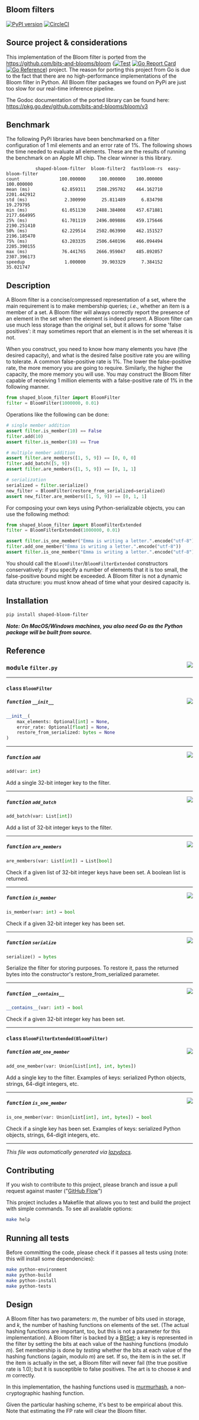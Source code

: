 Bloom filters
-------------
[![PyPI version](https://badge.fury.io/py/shaped-bloom-filter.svg)](https://badge.fury.io/py/shaped-bloom-filter)
[![CircleCI](https://dl.circleci.com/status-badge/img/gh/shaped-ai/bloom/tree/master.svg?style=svg)](https://dl.circleci.com/status-badge/redirect/gh/shaped-ai/bloom/tree/master)

## Source project & considerations

This implementation of the Bloom filter is ported from the https://github.com/bits-and-blooms/bloom ([![Test](https://github.com/bits-and-blooms/bloom/actions/workflows/test.yml/badge.svg)](https://github.com/bits-and-blooms/bloom/actions/workflows/test.yml)
[![Go Report Card](https://goreportcard.com/badge/github.com/bits-and-blooms/bloom)](https://goreportcard.com/report/github.com/bits-and-blooms/bloom)
[![Go Reference](https://pkg.go.dev/badge/github.com/bits-and-blooms/bloom.svg)](https://pkg.go.dev/github.com/bits-and-blooms/bloom/v3)) project. The reason for porting this project from Go is due to the fact that there are no high-performance implementations of the Bloom filter in Python. All Bloom filter packages we found on PyPi are just too slow for our real-time inference pipeline.

The Godoc documentation of the ported library can be found here: https://pkg.go.dev/github.com/bits-and-blooms/bloom/v3

## Benchmark

The following PyPi libraries have been benchmarked on a filter configuration of 1 mil elements and an error rate of 1%. The following shows the time needed to evaluate all elements. These are the results of running the benchmark on an Apple M1 chip. The clear winner is this library.

```text
           shaped-bloom-filter  bloom-filter2  fastbloom-rs  easy-bloom-filter
count               100.000000     100.000000    100.000000         100.000000
mean (ms)            62.859311    2508.295782    464.162710        2201.442912
std (ms)              2.300990      25.811489      6.834798          19.279795
min (ms)             61.051130    2488.384008    457.671881        2177.664995
25% (ms)             61.701119    2496.009886    459.175646        2190.251410
50% (ms)             62.229514    2502.063990    462.151527        2196.185470
75% (ms)             63.203335    2506.640196    466.094494        2205.390155
max (ms)             76.441765    2666.959047    485.892057        2307.396173
speedup               1.000000      39.903329      7.384152          35.021747
```

## Description

A Bloom filter is a concise/compressed representation of a set, where the main
requirement is to make membership queries; _i.e._, whether an item is a
member of a set. A Bloom filter will always correctly report the presence
of an element in the set when the element is indeed present. A Bloom filter 
can use much less storage than the original set, but it allows for some 'false positives':
it may sometimes report that an element is in the set whereas it is not.

When you construct, you need to know how many elements you have (the desired capacity), and what is the desired false positive rate you are willing to tolerate. A common false-positive rate is 1%. The
lower the false-positive rate, the more memory you are going to require. Similarly, the higher the
capacity, the more memory you will use.
You may construct the Bloom filter capable of receiving 1 million elements with a false-positive
rate of 1% in the following manner. 

```python
from shaped_bloom_filter import BloomFilter
filter = BloomFilter(1000000, 0.01)
```

Operations like the following can be done:

```python
# single member addition
assert filter.is_member(10) == False
filter.add(10)
assert filter.is_member(10) == True

# multiple member addition
assert filter.are_members([1, 5, 9]) == [0, 0, 0]
filter.add_batch([5, 9])
assert filter.are_members([1, 5, 9]) == [0, 1, 1]

# serialization
serialized = filter.serialize()
new_filter = BloomFilter(restore_from_serialized=serialized)
assert new_filter.are_members([1, 5, 9]) == [0, 1, 1]
```

For composing your own keys using Python-serializable objects, you can use the following method:

```python
from shaped_bloom_filter import BloomFilterExtended
filter = BloomFilterExtended(1000000, 0.01)

assert filter.is_one_member("Emma is writing a letter.".encode("utf-8")) == False
filter.add_one_member("Emma is writing a letter.".encode("utf-8"))
assert filter.is_one_member("Emma is writing a letter.".encode("utf-8")) == True
```

You should call the `BloomFilter`/`BloomFilterExtended` constructors conservatively: if you specify a number of elements that it is
too small, the false-positive bound might be exceeded. A Bloom filter is not a dynamic data structure:
you must know ahead of time what your desired capacity is.

## Installation

```bash
pip install shaped-bloom-filter
```

***Note: On MacOS/Windows machines, you also need Go as the Python package will be built from source.***

## Reference

<!-- markdownlint-disable -->

<a href="python/shaped_bloom_filter/filter.py#L0"><img align="right" style="float:right;" src="https://img.shields.io/badge/-source-cccccc?style=flat-square"></a>

### <kbd>module</kbd> `filter.py`

---

#### <kbd>class</kbd> `BloomFilter`


<a href="python/shaped_bloom_filter/filter.py#L12"><img align="right" style="float:right;" src="https://img.shields.io/badge/-source-cccccc?style=flat-square"></a>

##### <kbd>function</kbd> `__init__`

```python
__init__(
    max_elements: Optional[int] = None,
    error_rate: Optional[float] = None,
    restore_from_serialized: bytes = None
)
```

---

<a href="python/shaped_bloom_filter/filter.py#L50"><img align="right" style="float:right;" src="https://img.shields.io/badge/-source-cccccc?style=flat-square"></a>

##### <kbd>function</kbd> `add`

```python
add(var: int)
```

Add a single 32-bit integer key to the filter. 

---

<a href="python/shaped_bloom_filter/filter.py#L56"><img align="right" style="float:right;" src="https://img.shields.io/badge/-source-cccccc?style=flat-square"></a>

##### <kbd>function</kbd> `add_batch`

```python
add_batch(var: List[int])
```

Add a list of 32-bit integer keys to the filter. 

---

<a href="python/shaped_bloom_filter/filter.py#L80"><img align="right" style="float:right;" src="https://img.shields.io/badge/-source-cccccc?style=flat-square"></a>

##### <kbd>function</kbd> `are_members`

```python
are_members(var: List[int]) → List[bool]
```

Check if a given list of 32-bit integer keys have been set. A boolean list is returned. 

---

<a href="python/shaped_bloom_filter/filter.py#L74"><img align="right" style="float:right;" src="https://img.shields.io/badge/-source-cccccc?style=flat-square"></a>

##### <kbd>function</kbd> `is_member`

```python
is_member(var: int) → bool
```

Check if a given 32-bit integer key has been set. 

---

<a href="python/shaped_bloom_filter/filter.py#L104"><img align="right" style="float:right;" src="https://img.shields.io/badge/-source-cccccc?style=flat-square"></a>

##### <kbd>function</kbd> `serialize`

```python
serialize() → bytes
```

Serialize the filter for storing purposes. To restore it, pass the returned bytes into the constructor's restore_from_serialized parameter. 


---

<a href="python/shaped_bloom_filter/filter.py#L117"><img align="right" style="float:right;" src="https://img.shields.io/badge/-source-cccccc?style=flat-square"></a>

##### <kbd>function</kbd> `__contains__`

```python
__contains__(var: int) → bool
```

Check if a given 32-bit integer key has been set.


---

#### <kbd>class</kbd> `BloomFilterExtended(BloomFilter)`


<a href="python/shaped_bloom_filter/filter.py#L154"><img align="right" style="float:right;" src="https://img.shields.io/badge/-source-cccccc?style=flat-square"></a>


##### <kbd>function</kbd> `add_one_member`

```python
add_one_member(var: Union[List[int], int, bytes])
```

Add a single key to the filter. Examples of keys: serialized Python objects, strings, 64-digit integers, etc. 

---

<a href="python/shaped_bloom_filter/filter.py#L170"><img align="right" style="float:right;" src="https://img.shields.io/badge/-source-cccccc?style=flat-square"></a>

##### <kbd>function</kbd> `is_one_member`

```python
is_one_member(var: Union[List[int], int, bytes]) → bool
```

Check if a single key has been set. Examples of keys: serialized Python objects, strings, 64-digit integers, etc. 

---

_This file was automatically generated via [lazydocs](https://github.com/ml-tooling/lazydocs)._

## Contributing

If you wish to contribute to this project, please branch and issue a pull request against master ("[GitHub Flow](https://guides.github.com/introduction/flow/)")

This project includes a Makefile that allows you to test and build the project with simple commands.
To see all available options:
```bash
make help
```

## Running all tests

Before committing the code, please check if it passes all tests using (note: this will install some dependencies):
```bash
make python-environment
make python-build
make python-install
make python-tests
```

## Design

A Bloom filter has two parameters: _m_, the number of bits used in storage, and _k_, the number of hashing functions on elements of the set. (The actual hashing functions are important, too, but this is not a parameter for this implementation). A Bloom filter is backed by a [BitSet](https://github.com/bits-and-blooms/bitset); a key is represented in the filter by setting the bits at each value of the  hashing functions (modulo _m_). Set membership is done by _testing_ whether the bits at each value of the hashing functions (again, modulo _m_) are set. If so, the item is in the set. If the item is actually in the set, a Bloom filter will never fail (the true positive rate is 1.0); but it is susceptible to false positives. The art is to choose _k_ and _m_ correctly.

In this implementation, the hashing functions used is [murmurhash](github.com/twmb/murmur3), a non-cryptographic hashing function.


Given the particular hashing scheme, it's best to be empirical about this. Note
that estimating the FP rate will clear the Bloom filter.
